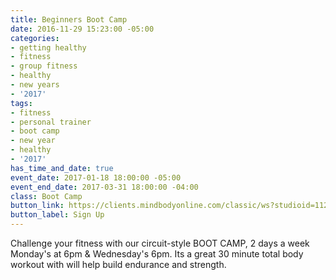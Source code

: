 ```yaml
---
title: Beginners Boot Camp
date: 2016-11-29 15:23:00 -05:00
categories:
- getting healthy
- fitness
- group fitness
- healthy
- new years
- '2017'
tags:
- fitness
- personal trainer
- boot camp
- new year
- healthy
- '2017'
has_time_and_date: true
event_date: 2017-01-18 18:00:00 -05:00
event_end_date: 2017-03-31 18:00:00 -04:00
class: Boot Camp
button_link: https://clients.mindbodyonline.com/classic/ws?studioid=112719&stype=-8&sTG=28&sVT=21
button_label: Sign Up
---
```




Challenge your fitness with our circuit-style BOOT CAMP,  2 days a week Monday's at 6pm & Wednesday's 6pm. Its a great 30 minute total body workout with will help build endurance and strength. 
